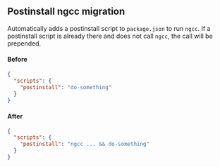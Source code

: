 ## Postinstall ngcc migration

Automatically adds a postinstall script to `package.json` to run `ngcc`.
If a postinstall script is already there and does not call `ngcc`, the call will be prepended.

#### Before
```json
{
  "scripts": {
    "postinstall": "do-something"
  }
}
```

#### After
```json
{
  "scripts": {
    "postinstall": "ngcc ... && do-something"
  }
}
```